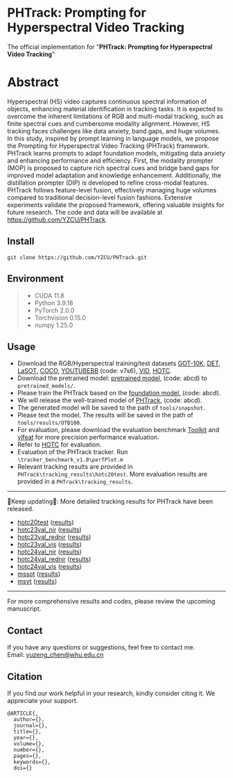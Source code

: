 # PHTrack: Prompting for Hyperspectral Video Tracking
The official implementation for "**PHTrack: Prompting for Hyperspectral Video Tracking**"

# Abstract
Hyperspectral (HS) video captures continuous spectral information of objects, enhancing material identification in tracking tasks. It is expected to overcome the inherent limitations of RGB and multi-modal tracking, such as finite spectral cues and cumbersome modality alignment. However, HS tracking faces challenges like data anxiety, band gaps, and huge volumes. In this study, inspired by prompt learning in language models, we propose the Prompting for Hyperspectral Video Tracking (PHTrack) framework. PHTrack learns prompts to adapt foundation models, mitigating data anxiety and enhancing performance and efficiency. First, the modality prompter (MOP) is proposed to capture rich spectral cues and bridge band gaps for improved model adaptation and knowledge enhancement. Additionally, the distillation prompter (DIP) is developed to refine cross-modal features. PHTrack follows feature-level fusion, effectively managing huge volumes compared to traditional decision-level fusion fashions. Extensive experiments validate the proposed framework, offering valuable insights for future research. The code and data will be available at https://github.com/YZCU/PHTrack.
##  Install
```
git clone https://github.com/YZCU/PHTrack.git
```
## Environment
 > * CUDA 11.8
 > * Python 3.9.18
 > * PyTorch 2.0.0
 > * Torchvision 0.15.0
 > * numpy 1.25.0
## Usage
- Download the RGB/Hyperspectral training/test datasets [GOT-10K](http://got-10k.aitestunion.com/downloads), [DET](http://image-net.org/challenges/LSVRC/2017/), [LaSOT](https://cis.temple.edu/lasot/), [COCO](http://cocodataset.org), [YOUTUBEBB](https://pan.baidu.com/s/1gQKmi7o7HCw954JriLXYvg) (code: v7s6), [VID](http://image-net.org/challenges/LSVRC/2017/), [HOTC](https://www.hsitracking.com/hot2020/).
- Download the pretrained model: [pretrained model](https://pan.baidu.com/s/19pmFUAA0Bvj0s0GP_4xccA), (code: abcd) to `pretrained_models/`.
- Please train the PHTrack based on the [foundation model](https://pan.baidu.com/s/19pmFUAA0Bvj0s0GP_4xccA), (code: abcd).
- We will release the well-trained model of [PHTrack](https://pan.baidu.com/s/1TpODrs5IbnfXKyNC1N0uOAA), (code: abcd).
- The generated model will be saved to the path of `tools/snapshot`.
- Please test the model. The results will be saved in the path of `tools/results/OTB100`.
- For evaluation, please download the evaluation benchmark [Toolkit](http://cvlab.hanyang.ac.kr/tracker_benchmark/) and [vlfeat](http://www.vlfeat.org/index.html) for more precision performance evaluation.
- Refer to [HOTC](https://www.hsitracking.com/hot2022/) for evaluation.
- Evaluation of the PHTrack tracker. Run `\tracker_benchmark_v1.0\perfPlot.m`
- Relevant tracking results are provided in `PHTrack\tracking_results\hotc20test`. More evaluation results are provided in a `PHTrack\tracking_results`.
--------------------------------------------------------------------------------------
:running:Keep updating:running:: More detailed tracking results for PHTrack have been released.
- [hotc20test](https://www.hsitracking.com/) ([results](https://github.com/YZCU/PHTrack/tree/master/tracking_results))
- [hotc23val_nir](https://www.hsitracking.com/) ([results](https://github.com/YZCU/PHTrack/tree/master/tracking_results))
- [hotc23val_rednir](https://www.hsitracking.com/) ([results](https://github.com/YZCU/PHTrack/tree/master/tracking_results))
- [hotc23val_vis](https://www.hsitracking.com/) ([results](https://github.com/YZCU/PHTrack/tree/master/tracking_results))
- [hotc24val_nir](https://www.hsitracking.com/) ([results](https://github.com/YZCU/PHTrack/tree/master/tracking_results))
- [hotc24val_rednir](https://www.hsitracking.com/) ([results](https://github.com/YZCU/PHTrack/tree/master/tracking_results))
- [hotc24val_vis](https://www.hsitracking.com/) ([results](https://github.com/YZCU/PHTrack/tree/master/tracking_results))
- [mssot](https://www.sciencedirect.com/science/article/pii/S0924271623002551) ([results](https://github.com/YZCU/PHTrack/tree/master/tracking_results))
- [msvt](https://www.sciencedirect.com/science/article/pii/S0924271621002860) ([results](https://github.com/YZCU/PHTrack/tree/master/tracking_results))
--------------------------------------------------------------------------------------
For more comprehensive results and codes, please review the upcoming manuscript.

## Contact
If you have any questions or suggestions, feel free to contact me.  
Email: yuzeng_chen@whu.edu.cn
## Citation
If you find our work helpful in your research, kindly consider citing it. We appreciate your support.

```
@ARTICLE{,
  author={},
  journal={}, 
  title={}, 
  year={},
  volume={},
  number={},
  pages={},
  keywords={},
  doi={}
```

